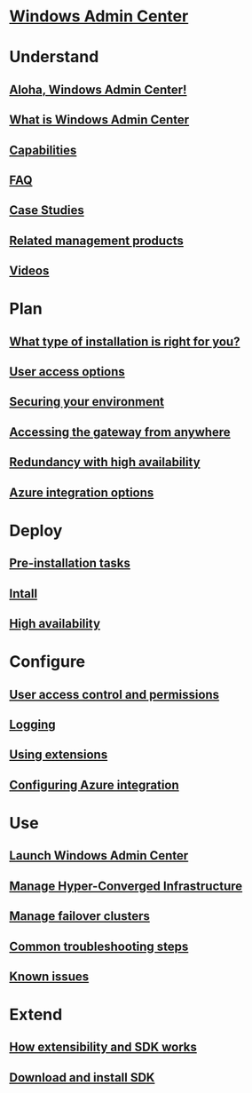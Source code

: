 # [Windows Admin Center](overview.md)

# Understand
## [Aloha, Windows Admin Center!](understand/windows-admin-center.md)
## [What is Windows Admin Center](understand/what-is.md)
## [Capabilities](understand/capabilities.md)
## [FAQ](understand/faq.md)
## [Case Studies](understand/case-studies.md)
## [Related management products](understand/related-management.md)
## [Videos](understand/videos.md)

# Plan
## [What type of installation is right for you?](plan/installation-options.md)
## [User access options](plan/user-access-options.md)
## [Securing your environment](plan/securing.md)
## [Accessing the gateway from anywhere](plan/making-accessible.md)
## [Redundancy with high availability](plan/high-availability.md)
## [Azure integration options](plan/azure-integration.md)

# Deploy
## [Pre-installation tasks](deploy/pre-installation.md)
## [Intall](deploy/install.md)
## [High availability](deploy/high-availability.md)

# Configure
## [User access control and permissions](configure/user-access-control.md)
## [Logging](configure/logging.md)
## [Using extensions](configure/using-extensions.md)
## [Configuring Azure integration](configure/azure-integration.md)

# Use
## [Launch Windows Admin Center](use/launch.md)
## [Manage Hyper-Converged Infrastructure](use/manage-hyper-converged.md)
## [Manage failover clusters](use/manage-failover-clusters.md)
## [Common troubleshooting steps](use/troubleshooting.md)
## [Known issues](use/known-issues.md)

# Extend
## [How extensibility and SDK works](extend/how-sdk-works.md)
## [Download and install SDK](extend/use-sdk.md)



